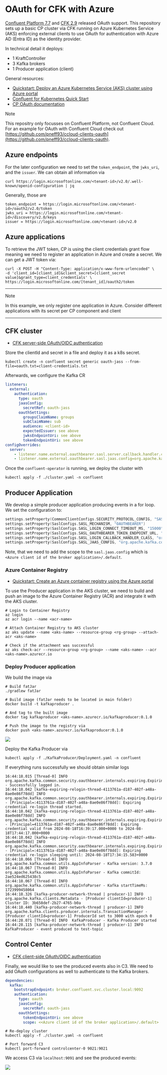 # OAuth for CFK with Azure

[Confluent Platform 7.7](https://docs.confluent.io/platform/current/release-notes/index.html) and [CFK 2.9](https://docs.confluent.io/operator/current/release-notes.html) released OAuth support.
This repository sets up a basic CP cluster via CFK running on Azure Kubernetes Service (AKS) enforcing
external clients to use OAuth for authentication with Azure AD (Entra ID) as the identity provider.

In technical detail it deploys:
* 1 KraftController
* 3 Kafka brokers
* 1 Producer application (client)

General resources:
* [Quickstart: Deploy an Azure Kubernetes Service (AKS) cluster using Azure portal](https://learn.microsoft.com/en-us/azure/aks/learn/quick-kubernetes-deploy-portal?tabs=azure-cli)
* [Confluent for Kubernetes Quick Start](https://docs.confluent.io/operator/current/co-quickstart.html)
* [CP OAuth documentation](https://docs.confluent.io/platform/current/security/authentication/sasl/oauthbearer/overview.html#sasl-oauthbearer-authentication-overview)

> [!NOTE]
> This repositry only focusses on Confluent Platform, not Confluent Cloud.
> For an example for OAuth with Confluent Cloud check out [https://github.com/pneff93/ccloud-clients-oauth](https://github.com/pneff93/ccloud-clients-oauth).


## Azure endpoints

For the later configuration we need to set the `token_endpoint`, the `jwks_uri`, and the `issuer`.
We can obtain all information via

```shell
curl https://login.microsoftonline.com/<tenant-id>/v2.0/.well-known/openid-configuration | jq
```

Generally, those are
```
token_endpoint = https://login.microsoftonline.com/<tenant-id>/oauth2/v2.0/token
jwks_uri = https://login.microsoftonline.com/<tenant-id>/discovery/v2.0/keys
issuer = https://login.microsoftonline.com/<tenant-id>/v2.0
```

## Azure applications

To retrieve the JWT token, CP is using the client credentials grant flow meaning we need to register an application in Azure
and create a secret. 
We can get a JWT token via: 
```
curl -X POST -H "Content-Type: application/x-www-form-urlencoded" \
-d 'client_id=[client_id]&client_secret=[client_secret value]&grant_type=client_credentials' \
https://login.microsoftonline.com/[tenant_id]/oauth2/token
```

---
> [!NOTE]
> In this example, we only register one application in Azure. Consider different applications with its secret per CP component
> and client
---


## CFK cluster

* [CFK server-side OAuth/OIDC authentication](https://docs.confluent.io/operator/current/co-authenticate-kafka.html#server-side-oauth-oidc-authentication-for-ak-and-kraft)

Store the clientId and secret in a file and deploy it as a k8s secret. 
```shell
kubectl create -n confluent secret generic oauth-jass --from-file=oauth.txt=client-credentials.txt
```

Afterwards, we configure the Kafka CR
```yaml
listeners:
  external:
    authentication:
      type: oauth
      jaasConfig:
        secretRef: oauth-jass
      oauthSettings:
        groupsClaimName: groups
        subClaimName: sub
        audience: <client-id>
        expectedIssuer: see above
        jwksEndpointUri: see above
        tokenEndpointUri: see above
configOverrides:
  server:
    - listener.name.external.oauthbearer.sasl.server.callback.handler.class=org.apache.kafka.common.security.oauthbearer.secured.OAuthBearerValidatorCallbackHandler
    - listener.name.external.oauthbearer.sasl.jaas.config=org.apache.kafka.common.security.oauthbearer.OAuthBearerLoginModule required;
```

Once the `confluent-operator` is running, we deploy the cluster with 

```
kubectl apply -f ./cluster.yaml -n confluent
```


## Producer Application

We develop a simple producer application producing events in a for loop.
We set the configuration to:

```kotlin
settings.setProperty(CommonClientConfigs.SECURITY_PROTOCOL_CONFIG, "SASL_PLAINTEXT")
settings.setProperty(SaslConfigs.SASL_MECHANISM, "OAUTHBEARER")
settings.setProperty(SaslConfigs.SASL_LOGIN_CONNECT_TIMEOUT_MS, "15000")
settings.setProperty(SaslConfigs.SASL_OAUTHBEARER_TOKEN_ENDPOINT_URL, "https://login.microsoftonline.com/<tenant-id>/oauth2/v2.0/token")
settings.setProperty(SaslConfigs.SASL_LOGIN_CALLBACK_HANDLER_CLASS, "org.apache.kafka.common.security.oauthbearer.secured.OAuthBearerLoginCallbackHandler")
settings.setProperty(SaslConfigs.SASL_JAAS_CONFIG, "org.apache.kafka.common.security.oauthbearer.OAuthBearerLoginModule required clientId='<client-id>' clientSecret='<client-secret' scope='<Azure client id of the broker application>/.default';")
```
Note, that we need to add the scope to the `sasl.jaas.config` which is `<Azure client id of the broker application>/.default`.


### Azure Container Registry

* [Quickstart: Create an Azure container registry using the Azure portal](https://learn.microsoft.com/en-us/azure/container-registry/container-registry-get-started-portal?tabs=azure-cli)

To use the Producer application in the AKS cluster, we need to build and push an image to the Azure Container Registry (ACR) and integrate
it with the AKS cluster.


```
# Login to Container Registry
az login
az acr login --name <acr-name>

# Attach Container Registry to AKS cluster
az aks update --name <aks-name> --resource-group <rg-group> --attach-acr <aks-name>

# Check if the attachment was successful
az aks check-acr --resource-group <rg-group> --name <aks-name> --acr <aks-name>.azurecr.io
```

### Deploy Producer application

We build the image via
```
# Build fatJar 
./gradlew fatJar

# Build image (fatJar needs to be located in main folder)
docker build -t kafkaproducer .

# And tag to the built image
docker tag kafkaproducer <aks-name>.azurecr.io/kafkaproducer:0.1.0

# Push the image to the registry via 
docker push <aks-name>.azurecr.io/kafkaproducer:0.1.0
```

![](./images/containerregistry.png)


Deploy the Kafka Producer via
```
kubectl apply -f ./KafkaProducer/Deployment.yaml -n confluent
```

If everything runs successfully we should obtain similar logs

```
16:44:18.015 [Thread-0] INFO  org.apache.kafka.common.security.oauthbearer.internals.expiring.ExpiringCredentialRefreshingLogin - Successfully logged in.
16:44:18.042 [kafka-expiring-relogin-thread-4113761a-d187-402f-a48a-8ae0e86f78dd] INFO  org.apache.kafka.common.security.oauthbearer.internals.expiring.ExpiringCredentialRefreshingLogin - [Principal=:4113761a-d187-402f-a48a-8ae0e86f78dd]: Expiring credential re-login thread started.
16:44:18.042 [kafka-expiring-relogin-thread-4113761a-d187-402f-a48a-8ae0e86f78dd] INFO  org.apache.kafka.common.security.oauthbearer.internals.expiring.ExpiringCredentialRefreshingLogin - [Principal=4113761a-d187-402f-a48a-8ae0e86f78dd]: Expiring credential valid from 2024-08-18T16:39:17.000+0000 to 2024-08-18T17:44:17.000+0000
16:44:18.042 [kafka-expiring-relogin-thread-4113761a-d187-402f-a48a-8ae0e86f78dd] INFO  org.apache.kafka.common.security.oauthbearer.internals.expiring.ExpiringCredentialRefreshingLogin - [Principal=:4113761a-d187-402f-a48a-8ae0e86f78dd]: Expiring credential re-login sleeping until: 2024-08-18T17:34:15.583+0000
16:44:18.066 [Thread-0] INFO  org.apache.kafka.common.utils.AppInfoParser - Kafka version: 3.7.0
16:44:18.067 [Thread-0] INFO  org.apache.kafka.common.utils.AppInfoParser - Kafka commitId: 2ae524ed625438c5
16:44:18.067 [Thread-0] INFO  org.apache.kafka.common.utils.AppInfoParser - Kafka startTimeMs: 1723999458064
16:44:18.326 [kafka-producer-network-thread | producer-1] INFO  org.apache.kafka.clients.Metadata - [Producer clientId=producer-1] Cluster ID: 3b658def-2b27-4765-b0a
16:44:18.440 [kafka-producer-network-thread | producer-1] INFO  org.apache.kafka.clients.producer.internals.TransactionManager - [Producer clientId=producer-1] ProducerId set to 3000 with epoch 0
16:44:28.071 [Thread-0] INFO  KafkaProducer - Kafka Producer started
16:44:28.115 [kafka-producer-network-thread | producer-1] INFO  KafkaProducer - event produced to test-topic
```

## Control Center

* [CFK client-side OAuth/OIDC authentication](https://docs.confluent.io/operator/current/co-authenticate-kafka.html#client-side-oauth-oidc-authentication-for-ak-and-kraft)

Finally, we would like to see the produced events also in C3.
We need to add OAuth configurations as well to authenticate to the Kafka brokers.

```yaml
dependencies:
  kafka:
    bootstrapEndpoint: broker.confluent.svc.cluster.local:9092
    authentication:
      type: oauth
      jaasConfig:
        secretRef: oauth-jass
      oauthSettings:
        tokenEndpointUri: see above
        scope: <<Azure client id of the broker application>/.default>
```

```
# Re-deploy cluster
kubectl apply -f ./cluster.yaml -n confluent

# Port forward C3
kubectl port-forward controlcenter-0 9021:9021
```
We access C3 via `localhost:9091` and see the produced events:

![](./images/c3.png)

